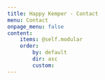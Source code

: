 ```yaml
---
title: Happy Kemper - Contact
menu: Contact
onpage_menu: false
content:
    items: @self.modular
    order:
        by: default
        dir: asc
        custom:
---
```



